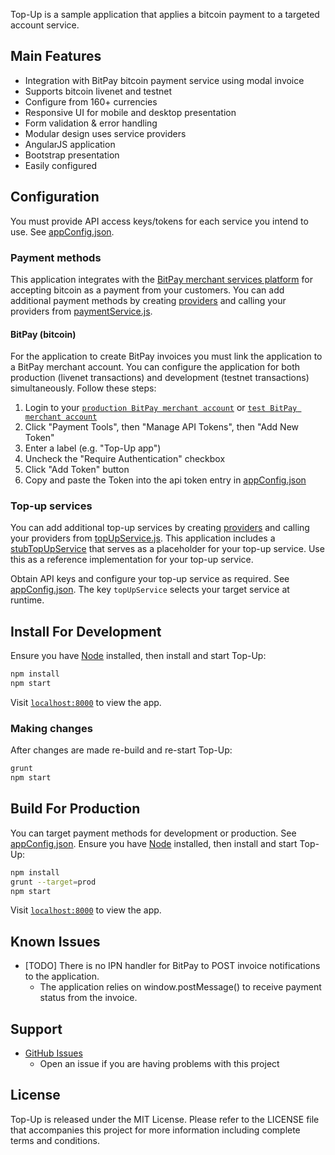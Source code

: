 Top-Up is a sample application that applies a bitcoin payment to a targeted account service.

## Main Features

- Integration with BitPay bitcoin payment service using modal invoice
- Supports bitcoin livenet and testnet
- Configure from 160+ currencies
- Responsive UI for mobile and desktop presentation
- Form validation & error handling
- Modular design uses service providers
- AngularJS application
- Bootstrap presentation
- Easily configured

## Configuration

You must provide API access keys/tokens for each service you intend to use. See [appConfig.json](./appConfig.json).

### Payment methods

This application integrates with the [BitPay merchant services platform](https://bitpay.com) for accepting bitcoin as a payment from your customers.  You can add additional payment methods by creating [providers](./src/js/services/providers) and calling your providers from [paymentService.js](./src/js/services/paymentService.js).

#### BitPay (bitcoin)

For the application to create BitPay invoices you must link the application to a BitPay merchant account. You can configure the application for both production (livenet transactions) and development (testnet transactions) simultaneously. Follow these steps:

 1. Login to your [`production BitPay merchant account`](https://bitpay.com/dashboard/login/) or [`test BitPay merchant account`](https://test.bitpay.com/dashboard/login/)
 2. Click "Payment Tools", then "Manage API Tokens", then "Add New Token"
 5. Enter a label (e.g. "Top-Up app")
 6. Uncheck the "Require Authentication" checkbox
 7. Click "Add Token" button
 8. Copy and paste the Token into the api token entry in [appConfig.json](./appConfig.json)

### Top-up services

You can add additional top-up services by creating [providers](./src/js/services/providers) and calling your providers from [topUpService.js](./src/js/services/topUpService.js). This application includes a [stubTopUpService](./src/js/services/providers/stubTopUpService.js) that serves as a placeholder for your top-up service. Use this as a reference implementation for your top-up service.

Obtain API keys and configure your top-up service as required. See [appConfig.json](./appConfig.json). The key `topUpService` selects your target service at runtime.

## Install For Development

Ensure you have [Node](https://nodejs.org/) installed, then install and start Top-Up:

```sh
npm install
npm start
```

Visit [`localhost:8000`](http://localhost:8000/) to view the app.

### Making changes

After changes are made re-build and re-start Top-Up:

```sh
grunt
npm start
```

## Build For Production

You can target payment methods for development or production. See [appConfig.json](./appConfig.json).
Ensure you have [Node](https://nodejs.org/) installed, then install and start Top-Up:

```sh
npm install
grunt --target=prod
npm start
```

Visit [`localhost:8000`](http://localhost:8000/) to view the app.

## Known Issues

* [TODO] There is no IPN handler for BitPay to POST invoice notifications to the application.
	* The application relies on window.postMessage() to receive payment status from the invoice.

## Support

* [GitHub Issues](https://github.com/bitpay/top-up-sample/issues)
  * Open an issue if you are having problems with this project

## License

Top-Up is released under the MIT License.  Please refer to the LICENSE file that accompanies this project for more information including complete terms and conditions.
